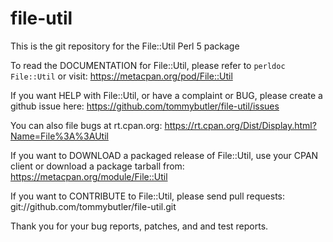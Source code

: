 file-util
=========

This is the git repository for the File::Util Perl 5 package

To read the DOCUMENTATION for File::Util, please refer to
`perldoc File::Util` or visit:
   https://metacpan.org/pod/File::Util

If you want HELP with File::Util, or have a complaint or BUG, please
create a github issue here:
   https://github.com/tommybutler/file-util/issues

You can also file bugs at rt.cpan.org:
   https://rt.cpan.org/Dist/Display.html?Name=File%3A%3AUtil

If you want to DOWNLOAD a packaged release of File::Util, use your CPAN
client or download a package tarball from:
   https://metacpan.org/module/File::Util

If you want to CONTRIBUTE to File::Util, please send pull requests:
   git://github.com/tommybutler/file-util.git

Thank you for your bug reports, patches, and and test reports.
